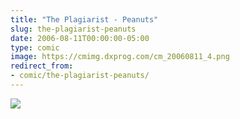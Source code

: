 ```yaml
---
title: "The Plagiarist - Peanuts"
slug: the-plagiarist-peanuts
date: 2006-08-11T00:00:00-05:00
type: comic
image: https://cmimg.dxprog.com/cm_20060811_4.png
redirect_from:
- comic/the-plagiarist-peanuts/
---
```

[![](https://cmimg.dxprog.com/cm_20060811_4.png)](https://cmimg.dxprog.com/cm_20060811_4.png)


